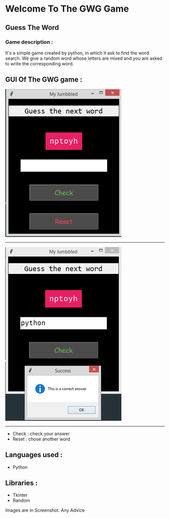 # Welcome To The GWG Game
## Guess The Word

### Game description :
It's a simple game created by python, in which it ask to find the word search.
We give a random word whose letters are mixed and you are asked to write the corresponding word.

## GUI Of The GWG game :
![Home Screen](./Screenshot/Gui.png)
*** 
![Home Screen](./Screenshot/rightAnswer.png)
***
 * Check : check your answer
 * Reset : chose another word
 
## Languages used :
* Python
## Libraries :
* Tkinter
* Random

Images are in Screenshot.
Any Advice 